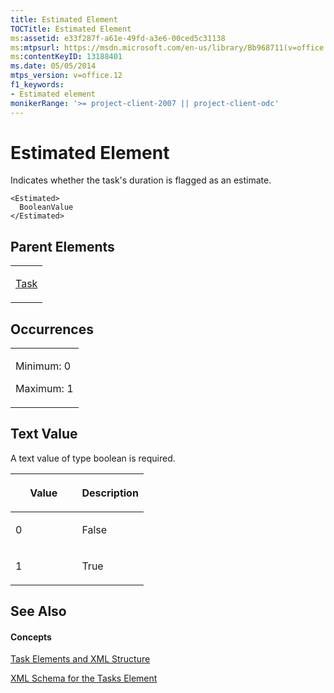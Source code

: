 ```yaml
---
title: Estimated Element
TOCTitle: Estimated Element
ms:assetid: e33f287f-a61e-49fd-a3e6-00ced5c31138
ms:mtpsurl: https://msdn.microsoft.com/en-us/library/Bb968711(v=office.12)
ms:contentKeyID: 13188401
ms.date: 05/05/2014
mtps_version: v=office.12
f1_keywords:
- Estimated element
monikerRange: '>= project-client-2007 || project-client-odc'
---
```


# Estimated Element




Indicates whether the task's duration is flagged as an estimate.

    <Estimated>
      BooleanValue
    </Estimated>

## Parent Elements

<table>
<colgroup>
<col style="width: 100%" />
</colgroup>
<tbody>
<tr class="odd">
<td><p><a href="bb968487(v=office.12).md">Task</a></p></td>
</tr>
</tbody>
</table>

## Occurrences

<table>
<colgroup>
<col style="width: 100%" />
</colgroup>
<tbody>
<tr class="odd">
<td><p>Minimum: 0</p>
<p>Maximum: 1</p></td>
</tr>
</tbody>
</table>

## Text Value

A text value of type boolean is required.

<table>
<colgroup>
<col style="width: 50%" />
<col style="width: 50%" />
</colgroup>
<thead>
<tr class="header">
<th><p>Value</p></th>
<th><p>Description</p></th>
</tr>
</thead>
<tbody>
<tr class="odd">
<td><p>0</p></td>
<td><p>False</p></td>
</tr>
<tr class="even">
<td><p>1</p></td>
<td><p>True</p></td>
</tr>
</tbody>
</table>

## See Also

#### Concepts

[Task Elements and XML Structure](task-elements-and-xml-structure.md)

[XML Schema for the Tasks Element](xml-schema-for-the-tasks-element.md)

